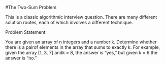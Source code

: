 #The Two-Sum Problem

This is a classic algorithmic interview question. There are many different solution routes, each of which involves a different technique.

Problem Statement:

You are given an array of n integers and a number k. Determine whether there is a pairof elements in the array that sums to exactly k. For example, given the array [1, 3, 7] andk = 8, the answer is “yes,” but given k = 6 the answer is “no.”
